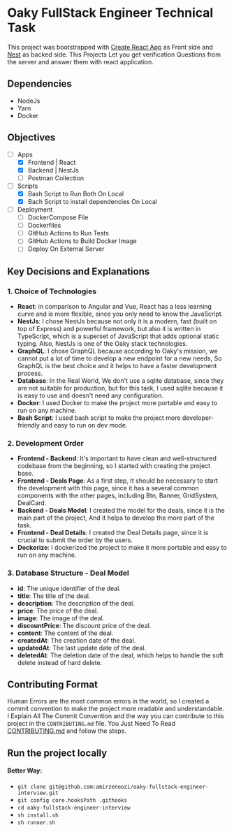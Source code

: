 # Oaky FullStack Engineer Technical Task

This project was bootstrapped with [Create React App](https://github.com/facebook/create-react-app) as Front side and [Nest](https://github.com/nestjs/nest) as backed side.
This Projects Let you get verification Questions from the server and answer them with react application.

## Dependencies
- NodeJs
- Yarn
- Docker

## Objectives
- [ ] Apps
  - [x] Frontend | React
  - [x] Backend | NestJs
  - [ ] Postman Collection
- [ ] Scripts
  - [x] Bash Script to Run Both On Local
  - [x] Bach Script to install dependencies On Local
- [ ] Deployment
  - [ ] DockerCompose File
  - [ ] Dockerfiles
  - [ ] GitHub Actions to Run Tests
  - [ ] GitHub Actions to Build Docker Image
  - [ ] Deploy On External Server

## Key Decisions and Explanations
### 1. **Choice of Technologies**
- **React**: in comparison to Angular and Vue, React has a less learning curve and is more flexible, since you only need to know the JavaScript.
- **NestJs**: I chose NestJs because not only it is a modern, fast (built on top of Express) and powerful framework, but also it is written in TypeScript, which is a superset of JavaScript that adds optional static typing. Also, NestJs is one of the Oaky stack technologies.
- **GraphQL**: I chose GraphQL because according to Oaky's mission, we cannot put a lot of time to develop a new endpoint for a new needs, So GraphQL is the best choice and it helps to have a faster development process.
- **Database**: In the Real World, We don't use a sqlite database, since they are not suitable for production, but for this task, I used sqlite because it is easy to use and doesn't need any configuration.
- **Docker**: I used Docker to make the project more portable and easy to run on any machine.
- **Bash Script**: I used bash script to make the project more developer-friendly and easy to run on dev mode.

### 2. **Development Order**
- **Frontend - Backend**: It's important to have clean and well-structured codebase from the beginning, so I started with creating the project base.
- **Frontend - Deals Page**: As a first step, It should be necessary to start the development with this page, since it has a several common components with the other pages, including Btn, Banner, GridSystem, DealCard.
- **Backend - Deals Model**: I created the model for the deals, since it is the main part of the project, And it helps to develop the more part of the task.
- **Frontend - Deal Details**: I created the Deal Details page, since it is crucial to submit the order by the users.
- **Dockerize**: I dockerized the project to make it more portable and easy to run on any machine.

### 3. **Database Structure - Deal Model**
- **id**: The unique identifier of the deal.
- **title**: The title of the deal.
- **description**: The description of the deal.
- **price**: The price of the deal.
- **image**: The image of the deal.
- **discountPrice**: The discount price of the deal.
- **content**: The content of the deal.
- **createdAt**: The creation date of the deal.
- **updatedAt**: The last update date of the deal.
- **deletedAt**: The deletion date of the deal, which helps to handle the soft delete instead of hard delete.


## Contributing Format
Human Errors are the most common errors in the world, so I created a commit convention to make the project more readable and understandable.
I Explain All The Commit Convention and the way you can contribute to this project in the `CONTRIBUTING.md` file.
You Just Need To Read [CONTRIBUTING.md](./CONTRIBUTING.md) and follow the steps.

## Run the project locally
#### Better Way:
- ``` git clone git@github.com:amirzenoozi/oaky-fullstack-engineer-interview.git ```
- ``` git config core.hooksPath .githooks ```
- ``` cd oaky-fullstack-engineer-interview ```
- ``` sh install.sh ```
- ``` sh runner.sh ```
